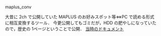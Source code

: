 maplus_conv

大昔に 2ch で公開していた MAPLUS のお好みスポット等⇔PC で読める形式に相互変換するツール．
今更公開してもゴミだが，HDD の肥やしになっていたので，歴史の 1ページということで公開．
[当時のドキュメント](https://web.archive.org/web/20081228234621/http://park.geocities.jp:80/maplusconv/maplus_conv.html)